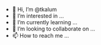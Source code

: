 - 👋 Hi, I’m @tkalum
- 👀 I’m interested in ...
- 🌱 I’m currently learning ...
- 💞️ I’m looking to collaborate on ...
- 📫 How to reach me ...

<!---
tkalum/tkalum is a ✨ special ✨ repository because its `README.md` (this file) appears on your GitHub profile.
You can click the Preview link to take a look at your changes.
--->
